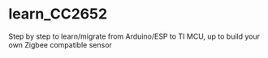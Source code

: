 # learn_CC2652
Step by step to learn/migrate from Arduino/ESP to TI MCU, up to build your own Zigbee compatible sensor
